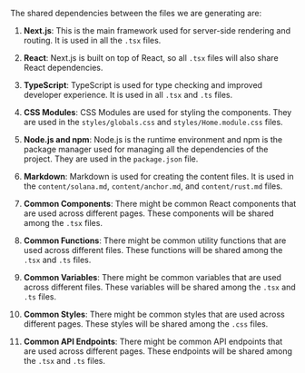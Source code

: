 The shared dependencies between the files we are generating are:

1. **Next.js**: This is the main framework used for server-side rendering and routing. It is used in all the `.tsx` files.

2. **React**: Next.js is built on top of React, so all `.tsx` files will also share React dependencies.

3. **TypeScript**: TypeScript is used for type checking and improved developer experience. It is used in all `.tsx` and `.ts` files.

4. **CSS Modules**: CSS Modules are used for styling the components. They are used in the `styles/globals.css` and `styles/Home.module.css` files.

5. **Node.js and npm**: Node.js is the runtime environment and npm is the package manager used for managing all the dependencies of the project. They are used in the `package.json` file.

6. **Markdown**: Markdown is used for creating the content files. It is used in the `content/solana.md`, `content/anchor.md`, and `content/rust.md` files.

7. **Common Components**: There might be common React components that are used across different pages. These components will be shared among the `.tsx` files.

8. **Common Functions**: There might be common utility functions that are used across different files. These functions will be shared among the `.tsx` and `.ts` files.

9. **Common Variables**: There might be common variables that are used across different files. These variables will be shared among the `.tsx` and `.ts` files.

10. **Common Styles**: There might be common styles that are used across different pages. These styles will be shared among the `.css` files.

11. **Common API Endpoints**: There might be common API endpoints that are used across different pages. These endpoints will be shared among the `.tsx` and `.ts` files.